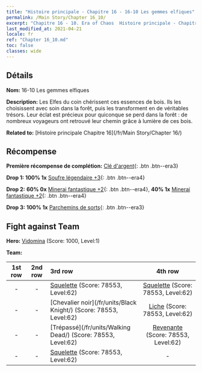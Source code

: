 ```yaml
---
title: "Histoire principale - Chapitre 16 - 16-10 Les gemmes elfiques"
permalink: /Main Story/Chapter 16_10/
excerpt: "Chapitre 16 - 10. Era of Chaos  Histoire principale - Chapitre 16_10. 16-10 Les gemmes elfiques"
last_modified_at: 2021-04-21
locale: fr
ref: "Chapter 16_10.md"
toc: false
classes: wide
---
```


## Détails

 **Nom:** 16-10 Les gemmes elfiques

 **Description:** Les Elfes du coin chérissent ces essences de bois. Ils les choisissent avec soin dans la forêt, puis les transforment en de véritables trésors. Leur éclat est précieux pour quiconque se perd dans la forêt : de nombreux voyageurs ont retrouvé leur chemin grâce à lumière de ces bois.

 **Related to:** [Histoire principale Chapitre 16](/fr/Main Story/Chapter 16/)

## Récompense

 **Première récompense de complétion:** [Clé d'argent](/fr/Items/con_693/){: .btn .btn--era3}

 **Drop 1:** **100% 1x** [Soufre légendaire +3](/fr/Items/mat_57/){: .btn .btn--era4}

 **Drop 2:** **60% 0x** [Minerai fantastique +2](/fr/Items/mat_47/){: .btn .btn--era4}, **40% 1x** [Minerai fantastique +2](/fr/Items/mat_47/){: .btn .btn--era4}

 **Drop 3:** **100% 1x** [Parchemins de sorts](/fr/Items/con_694/){: .btn .btn--era3}


## Fight against Team
 **Hero:** [Vidomina](/fr/heroes/Vidomina/) (Score: 1000, Level:1)

 **Team:**


  | 1st row | 2nd row | 3rd row | 4th row |
  |:----:|:----:|:----|:----:|
  | - | - | [Squelette](/fr/units/Skeleton/) (Score: 78553, Level:62)  | [Squelette](/fr/units/Skeleton/) (Score: 78553, Level:62)  |
  | - | - | [Chevalier noir](/fr/units/Black Knight/) (Score: 78553, Level:62)  | [Liche](/fr/units/Lich/) (Score: 78553, Level:62)  |
  | - | - | [Trépassé](/fr/units/Walking Dead/) (Score: 78553, Level:62)  | [Revenante](/fr/units/Wight/) (Score: 78553, Level:62)  |
  | - | - | [Squelette](/fr/units/Skeleton/) (Score: 78553, Level:62)  | - |


